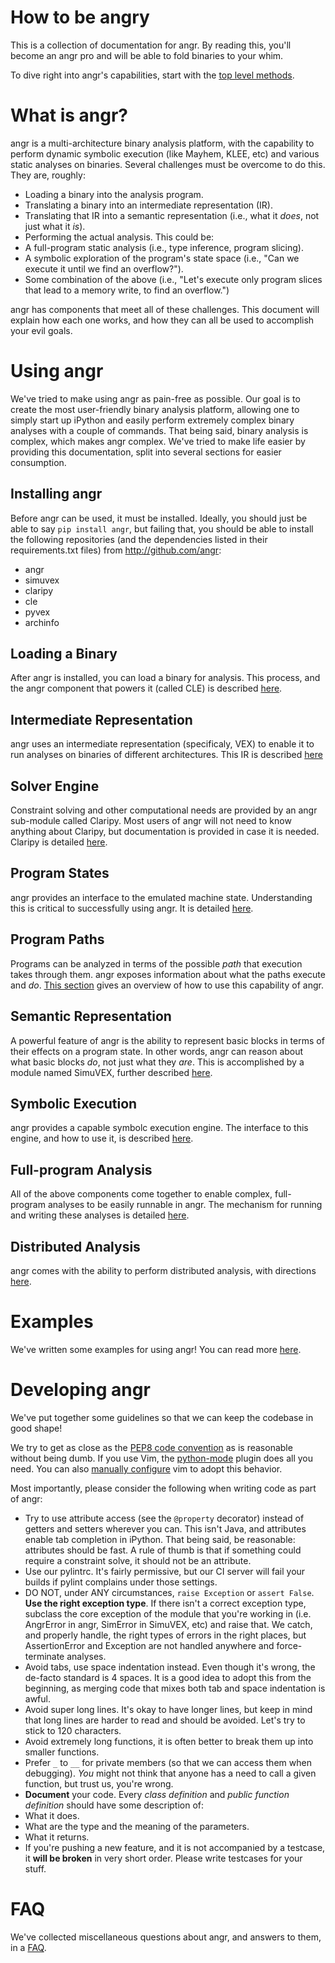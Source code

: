 # How to be angry

This is a collection of documentation for angr. By reading this, you'll become an angr pro and will be able to fold binaries to your whim.

To dive right into angr's capabilities, start with the [top level methods](https://github.com/angr/angr-doc/blob/master/toplevel.md).

# What is angr?

angr is a multi-architecture binary analysis platform, with the capability to perform dynamic symbolic execution (like Mayhem, KLEE, etc) and various static analyses on binaries. Several challenges must be overcome to do this. They are, roughly:

- Loading a binary into the analysis program.
- Translating a binary into an intermediate representation (IR).
- Translating that IR into a semantic representation (i.e., what it *does*, not just what it *is*).
- Performing the actual analysis. This could be:
 - A full-program static analysis (i.e., type inference, program slicing).
 - A symbolic exploration of the program's state space (i.e., "Can we execute it until we find an overflow?").
 - Some combination of the above (i.e., "Let's execute only program slices that lead to a memory write, to find an overflow.")

angr has components that meet all of these challenges. This document will explain how each one works, and how they can all be used to accomplish your evil goals.

# Using angr

We've tried to make using angr as pain-free as possible.
Our goal is to create the most user-friendly binary analysis platform, allowing one to simply start up iPython and easily perform extremely complex binary analyses with a couple of commands.
That being said, binary analysis is complex, which makes angr complex.
We've tried to make life easier by providing this documentation, split into several sections for easier consumption.

## Installing angr

Before angr can be used, it must be installed.
Ideally, you should just be able to say `pip install angr`, but failing that, you should be
able to install the following repositories (and the dependencies listed in their requirements.txt files)
from http://github.com/angr:
- angr
- simuvex
- claripy
- cle
- pyvex
- archinfo

## Loading a Binary

After angr is installed, you can load a binary for analysis.
This process, and the angr component that powers it (called CLE) is described [here](./loading.md).

## Intermediate Representation

angr uses an intermediate representation (specificaly, VEX) to enable it to run analyses on binaries of different architectures.
This IR is described [here](./ir.md)

## Solver Engine

Constraint solving and other computational needs are provided by an angr sub-module called Claripy.
Most users of angr will not need to know anything about Claripy, but documentation is provided in case it is needed.
Claripy is detailed [here](./claripy.md).

## Program States

angr provides an interface to the emulated machine state.
Understanding this is critical to successfully using angr.
It is detailed [here](./states.md).

## Program Paths

Programs can be analyzed in terms of the possible *path* that execution takes through them.
angr exposes information about what the paths execute and *do*.
[This section](./paths.md) gives an overview of how to use this capability of angr.

## Semantic Representation

A powerful feature of angr is the ability to represent basic blocks in terms of their effects on a program state.
In other words, angr can reason about what basic blocks *do*, not just what they *are*.
This is accomplished by a module named SimuVEX, further described [here](./simuvex.md).

## Symbolic Execution

angr provides a capable symbolc execution engine.
The interface to this engine, and how to use it, is described [here](./surveyors.md).

## Full-program Analysis

All of the above components come together to enable complex, full-program analyses to be easily runnable in angr.
The mechanism for running and writing these analyses is detailed [here](./analyses.md).

## Distributed Analysis

angr comes with the ability to perform distributed analysis, with directions [here](./orgy.md).

# Examples

We've written some examples for using angr!
You can read more [here](./examples.md).

# Developing angr

We've put together some guidelines so that we can keep the codebase in good shape!

We try to get as close as the [PEP8 code convention](http://legacy.python.org/dev/peps/pep-0008/) as is reasonable without being dumb.
If you use Vim, the [python-mode](https://github.com/klen/python-mode) plugin does all you need. You can also [manually configure](https://wiki.python.org/moin/Vim) vim to adopt this behavior.

Most importantly, please consider the following when writing code as part of angr:

- Try to use attribute access (see the `@property` decorator) instead of getters and setters wherever you can. This isn't Java, and attributes enable tab completion in iPython. That being said, be reasonable: attributes should be fast. A rule of thumb is that if something could require a constraint solve, it should not be an attribute.
- Use our pylintrc. It's fairly permissive, but our CI server will fail your builds if pylint complains under those settings.
- DO NOT, under ANY circumstances, `raise Exception` or `assert False`. **Use the right exception type**. If there isn't a correct exception type, subclass the core exception of the module that you're working in (i.e. AngrError in angr, SimError in SimuVEX, etc) and raise that. We catch, and properly handle, the right types of errors in the right places, but AssertionError and Exception are not handled anywhere and force-terminate analyses.
- Avoid tabs, use space indentation instead. Even though it's wrong, the de-facto standard is 4 spaces. It is a good idea to adopt this from the beginning, as merging code that mixes both tab and space indentation is awful.
- Avoid super long lines. It's okay to have longer lines, but keep in mind that long lines are harder to read and should be avoided. Let's try to stick to 120 characters.
- Avoid extremely long functions, it is often better to break them up into smaller functions.
- Prefer `_` to `__` for private members (so that we can access them when debugging). *You* might not think that anyone has a need to call a given function, but trust us, you're wrong.
- **Document** your code. Every *class definition* and *public function definition* should have some description of:
 - What it does.
 - What are the type and the meaning of the parameters.
 - What it returns.
- If you're pushing a new feature, and it is not accompanied by a testcase, it **will be broken** in very short order. Please write testcases for your stuff.


# FAQ

We've collected miscellaneous questions about angr, and answers to them, in a [FAQ](./faq.md).
